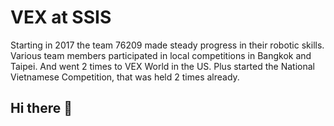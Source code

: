 # VEX at SSIS

Starting in 2017 the team 76209 made steady progress in their robotic skills. Various team members participated in local competitions in Bangkok and Taipei. And went 2 times to VEX World in the US. Plus started the National Vietnamese Competition, that was held 2 times already.

## Hi there 👋

<!--

**Here are some ideas to get you started:**

🙋‍♀️ A short introduction - what is your organization all about?
🌈 Contribution guidelines - how can the community get involved?
👩‍💻 Useful resources - where can the community find your docs? Is there anything else the community should know?
🍿 Fun facts - what does your team eat for breakfast?
🧙 Remember, you can do mighty things with the power of [Markdown](https://docs.github.com/github/writing-on-github/getting-started-with-writing-and-formatting-on-github/basic-writing-and-formatting-syntax)
-->
